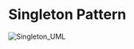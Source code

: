 # Singleton Pattern
![Singleton_UML](http://www.plantuml.com/plantuml/proxy?cache=no&src=https://raw.githubusercontent.com/anyangml/design_patterns/main/Singleton/uml.txt)
